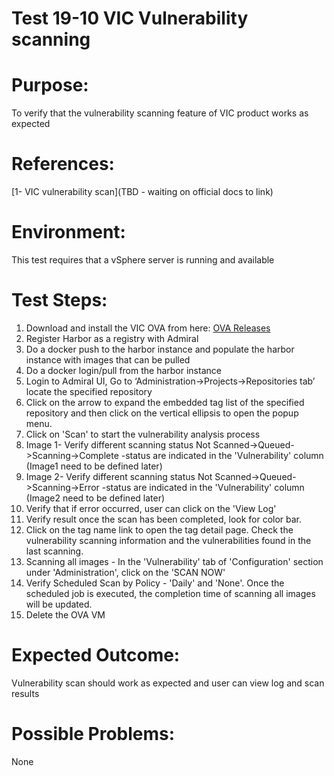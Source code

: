 Test 19-10 VIC Vulnerability scanning
=======

# Purpose:
To verify that the vulnerability scanning feature of VIC product works as expected

# References:
[1- VIC vulnerability scan](TBD - waiting on official docs to link)

# Environment:
This test requires that a vSphere server is running and available

# Test Steps:
1. Download and install the VIC OVA from here:
[OVA Releases](https://console.cloud.google.com/storage/browser/vic-product-ova-releases/?project=eminent-nation-87317&authuser=1)
2. Register Harbor as a registry with Admiral
3. Do a docker push to the harbor instance and populate the harbor instance with images that can be pulled
4. Do a docker login/pull from the harbor instance
5. Login to Admiral UI, Go to ‘Administration->Projects->Repositories tab’ locate the specified repository
6. Click on the arrow to expand the embedded tag list of the specified repository and then click on the vertical ellipsis to open the popup menu.
7. Click on 'Scan' to start the vulnerability analysis process
8. Image 1- Verify different scanning status Not Scanned->Queued->Scanning->Complete -status are indicated in the 'Vulnerability' column (Image1 need to be defined later)
9. Image 2- Verify different scanning status Not Scanned->Queued->Scanning->Error -status are indicated in the 'Vulnerability' column (Image2 need to be defined later)
10. Verify that if error occurred, user can click on the 'View Log'
11. Verify result once the scan has been completed, look for color bar.
12. Click on the tag name link to open the tag detail page. Check the vulnerability scanning information and the vulnerabilities found in the last scanning.
13. Scanning all images - In the 'Vulnerability' tab of 'Configuration' section under 'Administration', click on the 'SCAN NOW'
14. Verify Scheduled Scan by Policy - 'Daily' and 'None'. Once the scheduled job is executed, the completion time of scanning all images will be updated.
15. Delete the OVA VM

# Expected Outcome:
Vulnerability scan should work as expected and user can view log and scan results

# Possible Problems:
None
